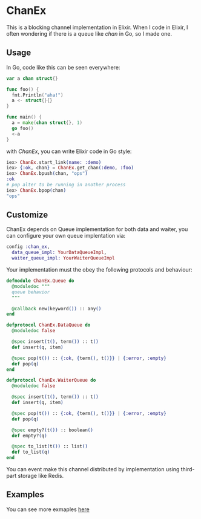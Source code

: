 # ChanEx
<!-- MDOC !-->

This is a blocking channel implementation in Elixir. When I code in Elixir, I often wondering if there is a queue like *chan* in Go, so I made one.

## Usage

In Go, code like this can be seen everywhere:

```go
var a chan struct{}

func foo() {
  fmt.Println("aha!")
  a <- struct{}{}
}

func main() {
  a = make(chan struct{}, 1)
  go foo()
  <-a
}
```

with *ChanEx*, you can write Elixir code in Go style:

```elixir
iex> ChanEx.start_link(name: :demo)
iex> {:ok, chan} = ChanEx.get_chan(:demo, :foo)
iex> ChanEx.bpush(chan, "ops")
:ok
# pop alter to be running in another process
iex> ChanEx.bpop(chan)
"ops"
```

## Customize
ChanEx depends on Queue implementation for both data and waiter, you can configure your own queue implentation via:

```elixir
config :chan_ex, 
  data_queue_impl: YourDataQueueImpl,
  waiter_queue_impl: YourWaiterQueueImpl
```

Your implementation must the obey the following protocols and behaviour:

```elixir
defmodule ChanEx.Queue do
  @moduledoc """
  queue behavior
  """

  @callback new(keyword()) :: any()
end

defprotocol ChanEx.DataQueue do
  @moduledoc false

  @spec insert(t(), term()) :: t()
  def insert(q, item)

  @spec pop(t()) :: {:ok, {term(), t()}} | {:error, :empty}
  def pop(q)
end

defprotocol ChanEx.WaiterQueue do
  @moduledoc false

  @spec insert(t(), term()) :: t()
  def insert(q, item)

  @spec pop(t()) :: {:ok, {term(), t()}} | {:error, :empty}
  def pop(q)

  @spec empty?(t()) :: boolean()
  def empty?(q)

  @spec to_list(t()) :: list()
  def to_list(q)
end

```
You can event make this channel distributed by implementation using third-part storage like Redis.

## Examples
You can see more exmaples [here](https://github.com/tt67wq/chan_ex/tree/master/examples)